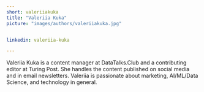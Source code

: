 ```yaml
---
short: valeriiakuka
title: "Valeriia Kuka"
picture: "images/authors/valeriiakuka.jpg"


linkedin: valeriia-kuka

---
```


Valeriia Kuka is a content manager at DataTalks.Club and a contributing editor at Turing Post. She handles the content published on social media and in email newsletters. Valeriia is passionate about marketing, AI/ML/Data Science, and technology in general.
